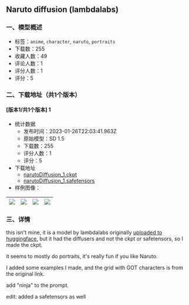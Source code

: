 ## Naruto diffusion (lambdalabs)
### 一、模型概述

- 标签：`anime`, `character`, `naruto`, `portraits`
- 下载数：255
- 收藏人数：49
- 评论人数：1
- 评分人数：1
- 评分：5

### 二、下载地址（共1个版本）

#### [版本1/共1个版本] 1

- 统计数据
  - 发布时间：2023-01-26T22:03:41.963Z
  - 原始模型：SD 1.5
  - 下载数：255
  - 评分人数：1
  - 评分：5
- 下载地址
  - [narutoDiffusion_1.ckpt](https://civitai.com/api/download/models/6243?type=Model&format=PickleTensor&size=full&fp=fp16)
  - [narutoDiffusion_1.safetensors](https://civitai.com/api/download/models/6243)
- 样例图像：

| <img src="https://image.civitai.com/xG1nkqKTMzGDvpLrqFT7WA/6187442b-adb3-423a-6975-f0a64e196900/width=450/54825.jpeg" /> | <img src="https://image.civitai.com/xG1nkqKTMzGDvpLrqFT7WA/9c24d3a3-b8c5-4939-abbd-02ca97c0d900/width=450/54829.jpeg" /> | <img src="https://image.civitai.com/xG1nkqKTMzGDvpLrqFT7WA/085cb0a6-916d-425e-c64d-de2f6b2ba300/width=450/54828.jpeg" /> | <img src="https://image.civitai.com/xG1nkqKTMzGDvpLrqFT7WA/346ee147-b480-4aa4-a717-acb0906d1c00/width=450/54827.jpeg" /> |
| ---- | ---- | ---- | ---- |


### 三、详情
<p>this isn't mine, it is a model by lambdalabs originally <a target="_blank" rel="ugc" href="https://huggingface.co/lambdalabs/sd-naruto-diffusers">uploaded to huggingface,</a> but it had the diffusers and not the ckpt or safetensors, so I made the ckpt.</p><p></p><p>it seems to mostly do portraits, it's really fun if you like Naruto.</p><p></p><p>I added some examples I made, and the grid with GOT characters is from the original link.</p><p></p><p>add "ninja" to the prompt.</p><p></p><p>edit: added a safetensors as well</p>